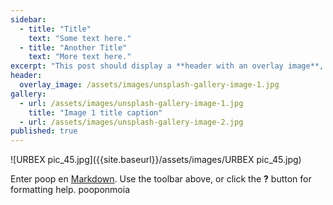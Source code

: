 ```yaml
---
sidebar:
  - title: "Title"
    text: "Some text here."
  - title: "Another Title"
    text: "More text here."
excerpt: "This post should display a **header with an overlay image**, if the theme supports it."
header:
  overlay_image: /assets/images/unsplash-gallery-image-1.jpg
gallery:
  - url: /assets/images/unsplash-gallery-image-1.jpg
    title: "Image 1 title caption"
  - url: /assets/images/unsplash-gallery-image-2.jpg
published: true
---
```

![URBEX pic_45.jpg]({{site.baseurl}}/assets/images/URBEX pic_45.jpg)

Enter poop en [Markdown](http://daringfireball.net/projects/markdown/). Use the toolbar above, or click the **?** button for formatting help.
pooponmoia
